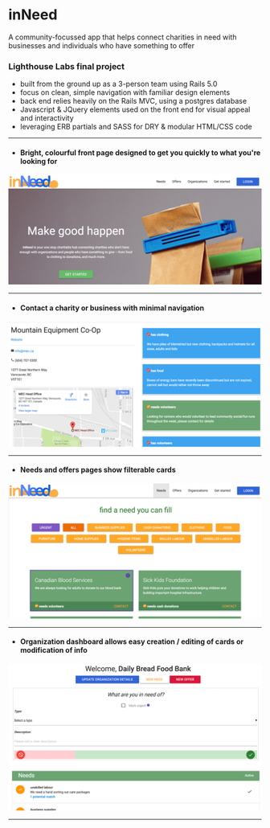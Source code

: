 # inNeed

A community-focussed app that helps connect charities in need with businesses and individuals who have something to offer

### Lighthouse Labs final project
- built from the ground up as a 3-person team using Rails 5.0
- focus on clean, simple navigation with familiar design elements
- back end relies heavily on the Rails MVC, using a postgres database
- Javascript & JQuery elements used on the front end for visual appeal and interactivity
- leveraging ERB partials and SASS for DRY & modular HTML/CSS code
***

* #### Bright, colourful front page designed to get you quickly to what you're looking for
![front page](https://raw.githubusercontent.com/csawala/lhl-final-project/demo/demo-images/front-page.png)
***

* #### Contact a charity or business with minimal navigation
![organization contact](https://raw.githubusercontent.com/csawala/lhl-final-project/demo/demo-images/contact.png)
***

* #### Needs and offers pages show filterable cards
![needs page](https://raw.githubusercontent.com/csawala/lhl-final-project/demo/demo-images/needs.png)
***


* #### Organization dashboard allows easy creation / editing of cards or modification of info
![organization dashboard](https://raw.githubusercontent.com/csawala/lhl-final-project/demo/demo-images/dashboard.png)
***
